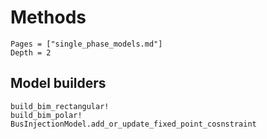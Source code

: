 # Methods
```@contents
Pages = ["single_phase_models.md"]
Depth = 2
```

## Model builders
```@docs
build_bim_rectangular!
build_bim_polar!
BusInjectionModel.add_or_update_fixed_point_cosnstraint
```